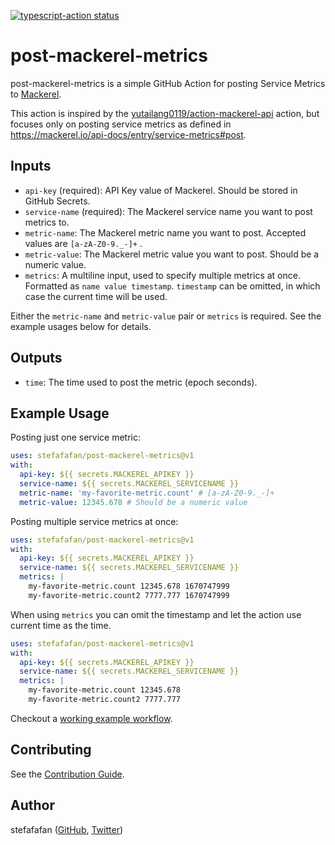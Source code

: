 <a href="https://github.com/actions/typescript-action/actions"><img alt="typescript-action status" src="https://github.com/actions/typescript-action/workflows/build-test/badge.svg"></a>

# post-mackerel-metrics

post-mackerel-metrics is a simple GitHub Action for posting Service Metrics to [Mackerel](https://mackerel.io/).

This action is inspired by the [yutailang0119/action-mackerel-api](https://github.com/yutailang0119/action-mackerel-api) action, but focuses only on posting service metrics as defined in https://mackerel.io/api-docs/entry/service-metrics#post.

## Inputs

- `api-key` (required): API Key value of Mackerel. Should be stored in GitHub Secrets.
- `service-name` (required): The Mackerel service name you want to post metrics to.
- `metric-name`: The Mackerel metric name you want to post. Accepted values are `[a-zA-Z0-9._-]+` .
- `metric-value`: The Mackerel metric value you want to post. Should be a numeric value.
- `metrics`: A multiline input, used to specify multiple metrics at once. Formatted as `name value timestamp`. `timestamp` can be omitted, in which case the current time will be used.

Either the `metric-name` and `metric-value` pair or `metrics` is required. See the example usages below for details.

## Outputs

- `time`: The time used to post the metric (epoch seconds).

## Example Usage

Posting just one service metric:

```yaml
uses: stefafafan/post-mackerel-metrics@v1
with:
  api-key: ${{ secrets.MACKEREL_APIKEY }}
  service-name: ${{ secrets.MACKEREL_SERVICENAME }}
  metric-name: 'my-favorite-metric.count' # [a-zA-Z0-9._-]+
  metric-value: 12345.678 # Should be a numeric value
```

Posting multiple service metrics at once:

```yaml
uses: stefafafan/post-mackerel-metrics@v1
with:
  api-key: ${{ secrets.MACKEREL_APIKEY }}
  service-name: ${{ secrets.MACKEREL_SERVICENAME }}
  metrics: |
    my-favorite-metric.count 12345.678 1670747999
    my-favorite-metric.count2 7777.777 1670747999
```

When using `metrics` you can omit the timestamp and let the action use current time as the time.

```yaml
uses: stefafafan/post-mackerel-metrics@v1
with:
  api-key: ${{ secrets.MACKEREL_APIKEY }}
  service-name: ${{ secrets.MACKEREL_SERVICENAME }}
  metrics: |
    my-favorite-metric.count 12345.678
    my-favorite-metric.count2 7777.777
```

Checkout a [working example workflow](https://github.com/stefafafan/post-mackerel-metrics/blob/main/.github/workflows/example-lines-of-code-workflow.yml).

## Contributing

See the [Contribution Guide](https://github.com/stefafafan/post-mackerel-metrics/blob/main/CONTRIBUTING.md).

## Author

stefafafan ([GitHub](https://github.com/stefafafan), [Twitter](https://twitter.com/stefafafan))
